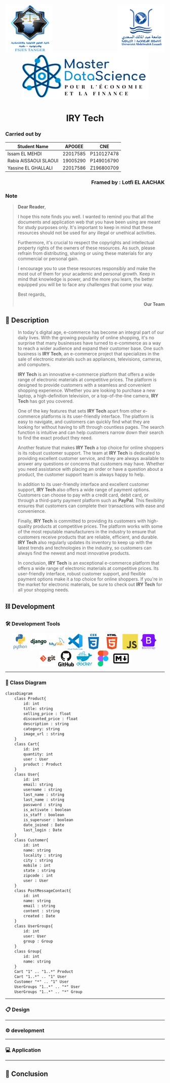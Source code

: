 <div>
  <img src="https://github.com/elghallali/my-images/blob/master/Faculty%20Official/fsjest.jpg" title="fsjest" alt="fsjest" width="150" height="150" align="left"/>
  <img src="https://github.com/elghallali/my-images/blob/master/Faculty%20Official/uae.png" title="UAE" **alt="UAE" width="150" height="150" align="right"/>
</div>
<div align="center">
  <img src="https://github.com/elghallali/my-images/blob/master/Faculty%20Official/logo.png" title="DSDS" alt="DSDS" width="400" height="150"/>
</div>

<div align="center">

# IRY Tech

</div>

<div>
  <div align="left">

### Carried out by

| Student Name   |      APOGEE      |  CNE |
|----------|:-------------:|:------:|
| Issam EL MEHDI |  22017585 | P110127478 |
| Rabia AISSAOUI SLAOUI |    19005290   |   P149016790 |
| Yassine EL GHALLALI | 22017586 |    Z196800709 |

  </div>

  <div align="right">

### Framed by : Lotfi EL AACHAK

  </div>
</div>

### Note

> **Dear Reader**,
>
> I hope this note finds you well. I wanted to remind you that all the documents and application web that you have been using are meant for study purposes only. It's important to keep in mind that these resources should not be used for any illegal or unethical activities.
>
> Furthermore, it's crucial to respect the copyrights and intellectual property rights of the owners of these resources. As such, please refrain from distributing, sharing or using these materials for any commercial or personal gain.
>
> I encourage you to use these resources responsibly and make the most out of them for your academic and personal growth. Keep in mind that knowledge is power, and the more you learn, the better equipped you will be to face any challenges that come your way.
>
>Best regards,
>
> <div align="right"><strong>Our Team</strong></div>

## :bookmark_tabs: Description

> In today's digital age, e-commerce has become an integral part of our daily lives. With the growing popularity of online shopping, it's no surprise that many businesses have turned to e-commerce as a way to reach a wider audience and expand their customer base. One such business is **IRY Tech**, an e-commerce project that specializes in the sale of electronic materials such as appliances, televisions, cameras, and computers.
>
> **IRY Tech** is an innovative e-commerce platform that offers a wide range of electronic materials at competitive prices. The platform is designed to provide customers with a seamless and convenient shopping experience. Whether you are looking to purchase a new laptop, a high-definition television, or a top-of-the-line camera, **IRY Tech** has got you covered.
>
> One of the key features that sets **IRY Tech** apart from other e-commerce platforms is its user-friendly interface. The platform is easy to navigate, and customers can quickly find what they are looking for without having to sift through countless pages. The search function is intuitive and can help customers narrow down their search to find the exact product they need.
>
> Another feature that makes **IRY Tech** a top choice for online shoppers is its robust customer support. The team at **IRY Tech** is dedicated to providing excellent customer service, and they are always available to answer any questions or concerns that customers may have. Whether you need assistance with placing an order or have a question about a product, the customer support team is always happy to help.
>
> In addition to its user-friendly interface and excellent customer support, **IRY Tech** also offers a wide range of payment options. Customers can choose to pay with a credit card, debit card, or through a third-party payment platform such as **PayPal**. This flexibility ensures that customers can complete their transactions with ease and convenience.
>
> Finally, **IRY Tech** is committed to providing its customers with high-quality products at competitive prices. The platform works with some of the most reputable manufacturers in the industry to ensure that customers receive products that are reliable, efficient, and durable. **IRY Tech** also regularly updates its inventory to keep up with the latest trends and technologies in the industry, so customers can always find the newest and most innovative products.
>
> In conclusion, **IRY Tech** is an exceptional e-commerce platform that offers a wide range of electronic materials at competitive prices. Its user-friendly interface, robust customer support, and flexible payment options make it a top choice for online shoppers. If you're in the market for electronic materials, be sure to check out **IRY Tech** for all your shopping needs.

## :chains: Development

### :hammer_and_wrench: Development Tools

<div align="center">
  <img src="https://github.com/devicons/devicon/blob/master/icons/python/python-original-wordmark.svg" title="Python" alt="Python" width="50" height="50"/>&nbsp;
  <img src="https://github.com/devicons/devicon/blob/master/icons/django/django-plain-wordmark.svg" title="Django" alt="Django" width="50" height="50"/>&nbsp;
  <img src="https://github.com/devicons/devicon/blob/master/icons/mysql/mysql-original-wordmark.svg" title="MySQL" **alt="MySQL" width="50" height="50"/>&nbsp;
  <img src="https://github.com/devicons/devicon/blob/master/icons/vscode/vscode-original-wordmark.svg" title="VSCode" alt="VSCode" width="50" height="50"/>&nbsp;
  <img src="https://github.com/devicons/devicon/blob/master/icons/css3/css3-plain-wordmark.svg"  title="CSS3" alt="CSS" width="50" height="50"/>&nbsp;
  <img src="https://github.com/devicons/devicon/blob/master/icons/html5/html5-original-wordmark.svg" title="HTML5" alt="HTML" width="50" height="50"/>&nbsp;
  <img src="https://github.com/devicons/devicon/blob/master/icons/javascript/javascript-original.svg" title="JavaScript" alt="JavaScript" width="50" height="50"/>&nbsp;
  <img src="https://github.com/devicons/devicon/blob/master/icons/bootstrap/bootstrap-original-wordmark.svg" title="Bootstrap" alt="Bootstrap" width="50" height="50"/>&nbsp;
  <img src="https://github.com/devicons/devicon/blob/master/icons/git/git-original-wordmark.svg" title="Git" **alt="Git" width="50" height="50"/>&nbsp;
  <img src="https://github.com/devicons/devicon/blob/master/icons/github/github-original-wordmark.svg" title="GitHub" **alt="GitHub" width="50" height="50"/>&nbsp;
  <img src="https://github.com/devicons/devicon/blob/master/icons/docker/docker-plain-wordmark.svg" title="Docker" alt="Docker" width="50" height="50"/>&nbsp;
  <img src="https://github.com/devicons/devicon/blob/master/icons/figma/figma-original.svg" title="Figma" alt="Figma" width="50" height="50"/>&nbsp;
  <img src="https://github.com/devicons/devicon/blob/master/icons/markdown/markdown-original.svg" title="Markdown" alt="Markdown" width="50" height="50"/>&nbsp;
</div>

---

### :wrench: Class Diagram

```mermaid
classDiagram
    class Product{
        id: int
        title: string
        selling_price : float
        discounted_price : float
        description : string
        category: string
        image_url : string
    }
    class Cart{
        id: int
        quantity: int
        user : User
        product : Product
    }
    class User{
        id: int
        email: string
        username : string
        last_name : string
        last_name : string
        password : string
        is_activate : boolean
        is_staff : boolean
        is_superuser : boolean
        date_joined : Date
        last_login : Date
    }
    class Customer{
        id: int
        name: string
        locality : string
        city : string
        mobile : int
        state : string
        zipcode : int
        user : User
    }
    class PostMessageContact{
        id: int
        name: string
        email : string
        content : string
        created : Date
    }
    class UserGroups{
        id: int
        user: User
        group : Group
    }
    class Group{
        id: int
        name: string
    }
    Cart "1" .. "1..*" Product
    Cart "1..*" .. "1" User
    Customer "*" .. "1" User
    UserGroups "1..*" .. "*" User
    UserGroups "1..*" .. "*" Group
```

---

### :clipboard: Design

---

### :gear: development

---

### :computer: Application

---

## :office: Conclusion

